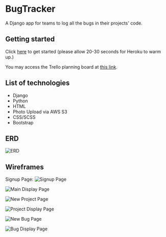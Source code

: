 # BugTracker

A Django app for teams to log all the bugs in their projects' code.

## Getting started

Click [here](https://git.heroku.com/bugtracker-pp.git) to get started (please allow 20-30 seconds for Heroku to warm up.)

You may access the Trello planning board at [this link](https://trello.com/b/DWa6rOIG/bugtracker).

## List of technologies

* Django
* Python
* HTML
* Photo Upload via AWS S3
* CSS/SCSS
* Bootstrap

## ERD

![ERD](https://i.imgur.com/PUq8e3P.png)

## Wireframes

Signup Page:
![Signup Page](https://i.imgur.com/u9GVzww.png)

![Main Display Page](https://i.imgur.com/CMqjhZP.png)

![New Project Page](https://i.imgur.com/A16M7rp.png)

![Project Display Page](https://i.imgur.com/Ez6h0kW.png)

![New Bug Page](https://i.imgur.com/2BZ52k4.png)

![Bug Display Page](https://i.imgur.com/JRtkE6P.png)